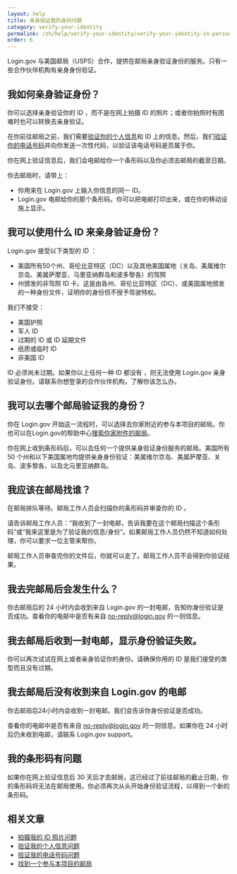 ```yaml
---
layout: help
title: 亲身验证我的身份问题
category: verify-your-identity
permalink: /zh/help/verify-your-identity/verify-your-identity-in-person/
order: 6
---
```


Login.gov 与美国邮局（USPS）合作，提供在邮局亲身验证身份的服务。只有一些合作伙伴机构有亲身身份验证。

## 我如何亲身验证身份？

你可以选择亲身验证你的 ID ，而不是在网上拍摄 ID 的照片；或者你拍照时有困难时也可以转换去亲身验证。

在你前往邮局之前，我们需要[验证你的个人信息](#)和 ID 上的信息。然后，我们[验证你的电话号码](/zh/help/verify-your-identity/phone-number/)并向你发送一次性代码，以验证该电话号码是否属于你。

你在网上验证信息后，我们会电邮给你一个条形码以及你必须去邮局的截至日期。

你去邮局时，请带上：

- 你用来在 Login.gov 上输入你信息的同一 ID。
- Login.gov 电邮给你的那个条形码。你可以把电邮打印出来，或在你的移动设施上显示。

## 我可以使用什么 ID 来亲身验证身份？

Login.gov 接受以下类型的 ID ：

- 美国所有50个州、哥伦比亚特区（DC）以及其他美国属地（关岛、美属维尔京岛、美属萨摩亚、马里亚纳群岛和波多黎各）的驾照
- 州颁发的非驾照 ID 卡。这是由各州、哥伦比亚特区（DC）、或美国属地颁发的一种身份文件，证明你的身份但不授予驾驶特权。

我们不接受：

- 美国护照
- 军人 ID
- 过期的 ID 或 ID 延期文件
- 纸质或临时 ID
- 非美国 ID

ID 必须尚未过期。如果你以上任何一种 ID 都没有 ，则无法使用 Login.gov 亲身验证身份。请联系你想登录的合作伙伴机构，了解你该怎么办。

## 我可以去哪个邮局验证我的身份？

你在 Login.gov 开始这一流程时，可以选择去你家附近的参与本项目的邮局。你也可以在Login.gov的帮助中心[搜索你家附件的邮局](#)。

你在网上收到条形码后，可以去任何一个提供亲身验证身份服务的邮局。美国所有 50 个州和以下美国属地均提供亲身身份验证：美属维尔京岛、美属萨摩亚、关岛、波多黎各、以及北马里亚纳群岛。

## 我应该在邮局找谁？

在邮局排队等待。邮局工作人员会扫描你的条形码并审查你的 ID 。

请告诉邮局工作人员：“我收到了一封电邮，告诉我要在这个邮局扫描这个条形码”或“我来这里是为了验证我的信息/身份”。如果邮局工作人员仍然不知道如何处理，你可以要求一位主管来帮你。

邮局工作人员审查完你的文件后，你就可以走了。邮局工作人员不会得到你验证结果。

## 我去完邮局后会发生什么？

你去邮局后的 24 小时内会收到来自 Login.gov 的一封电邮，告知你身份验证是否成功。查看你的电邮中是否有来自 [no-reply@login.gov](mailto:no-reply@login.gov) 的一则信息。

## 我去邮局后收到一封电邮，显示身份验证失败。

你可以再次试试在网上或者亲身验证你的身份。请确保你用的 ID 是我们接受的类型而且没有过期。

## 我去邮局后没有收到来自 Login.gov 的电邮

你去邮局后24小时内会收到一封电邮。我们会告诉你身份验证是否成功。

查看你的电邮中是否有来自 [no-reply@login.gov](mailto:no-reply@login.gov) 的一则信息。如果你在 24 小时后仍未收到电邮，请联系 Login.gov support。

## 我的条形码有问题

如果你在网上验证信息后 30 天后才去邮局，这已经过了前往邮局的截止日期，你的条形码将无法在邮局使用。你必须再次从头开始身份验证流程，以得到一个新的条形码。

## 相关文章

* [拍摄我的 ID 照片问题](/zh/help/verify-your-identity/how-to-take-photos-to-verify-your-identity/)
* [验证我的个人信息问题](/zh/help/verify-your-identity/issues-verifying-my-personal-information/)
* [验证我的电话号码问题](/zh/help/verify-your-identity/phone-number/)
* [找到一个参与本项目的邮局](/zh/help/verify-your-identity/verify-your-identity-in-person/find-a-participating-post-office/)
